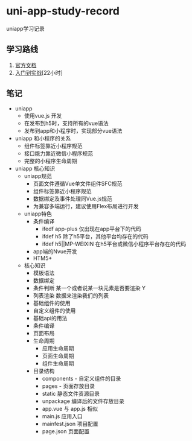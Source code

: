 # uni-app-study-record
uniapp学习记录

## 学习路线
1. [官方文档](https://uniapp.dcloud.io/)
2. [入门到实战](https://coding.imooc.com/class/521.html)[22小时]
    

## 笔记
+ uniapp
    + 使用vue.js 开发 
    + 在发布到h5时，支持所有的vue语法
    + 发布到app和小程序时，实现部分vue语法
+ uniapp 和小程序的关系
    + 组件标签靠近小程序规范
    + 接口能力靠近微信小程序规范
    + 完整的小程序生命周期 
+ uniapp 核心知识
    + uniapp规范 
        + 页面文件遵循Vue单文件组件SFC规范
        + 组件标签靠近小程序规范
        + 数据绑定及事件处理同Vue.js规范
        + 为兼容多端运行，建议使用Flex布局进行开发
    + uniapp特色
        + 条件编译 
            + ifedf app-plus 仅出现在app平台下的代码
            + ifdef h5 除了h5平台，其他平台均存在的代码
            + ifdef h5||MP-WEIXIN 在h5平台或微信小程序平台存在的代码
        + app端的Nvue开发
        + HTM5+ 
    + 核心知识
        + 模板语法
        + 数据绑定
        + 条件判断 某一个或者说某一块元素是否要渲染 Y 
        + 列表渲染 数据来渲染我们的列表
        + 基础组件的使用
        + 自定义组件的使用
        + 基础api的用法
        + 条件编译
        + 页面布局
        + 生命周期
            + 应用生命周期  
            + 	页面生命周期
            +  	组件生命周期
        + 目录结构 
            + components - 自定义组件的目录
            + pages - 页面存放目录
            + static 静态文件资源目录
            + unpackage  编译后的文件存放目录
            + app.vue 与 app.js 相似
            + main.js 应用入口
            + mainfest.json 项目配置
            + page.json 页面配置

                    